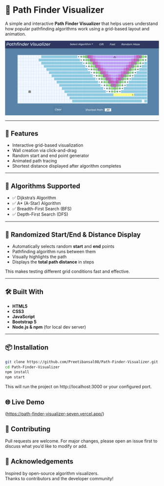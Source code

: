 # 🧭 Path Finder Visualizer

A simple and interactive **Path Finder Visualizer** that helps users understand how popular pathfinding algorithms work using a grid-based layout and animation.

![Path Finder Visualizer](./public/image.png)

---

## 🚀 Features

- Interactive grid-based visualization
- Wall creation via click-and-drag
- Random start and end point generator
- Animated path tracing
- Shortest distance displayed after algorithm completes

---

## 🧠 Algorithms Supported

- ✅ Dijkstra’s Algorithm
- ✅ A* (A-Star) Algorithm
- ✅ Breadth-First Search (BFS)
- ✅ Depth-First Search (DFS)

---

## 🎯 Randomized Start/End & Distance Display

- Automatically selects random **start** and **end** points
- Pathfinding algorithm runs between them
- Visually highlights the path
- Displays the **total path distance** in steps

This makes testing different grid conditions fast and effective.

---

## 🛠️ Built With

- **HTML5**
- **CSS3**
- **JavaScript**
- **Bootstrap 5**
- **Node.js & npm** (for local dev server)

---

## 📦 Installation

```bash
git clone https://github.com/Preetibansal08/Path-Finder-Visualizer.git
cd Path-Finder-Visualizer
npm install
npm start
```
This will run the project on http://localhost:3000 or your configured port.

## 🌐 Live Demo  
(https://path-finder-visualizer-seven.vercel.app/) 

## 🤝 Contributing  
Pull requests are welcome. For major changes, please open an issue first to discuss what you’d like to modify or add.

## 🙌 Acknowledgements  
Inspired by open-source algorithm visualizers.  
Thanks to contributors and the developer community!



